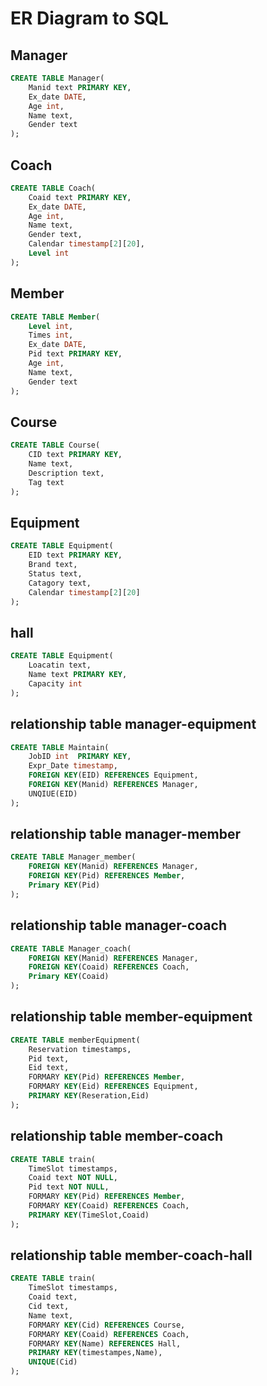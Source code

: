 # ER Diagram to SQL

## Manager

```sql
CREATE TABLE Manager(
    Manid text PRIMARY KEY,
    Ex_date DATE,
    Age int,
    Name text,
    Gender text
);
```

## Coach
```sql
CREATE TABLE Coach(
    Coaid text PRIMARY KEY,
    Ex_date DATE,
    Age int,
    Name text,
    Gender text,
    Calendar timestamp[2][20],
    Level int
);
```
## Member
```sql
CREATE TABLE Member(
    Level int,
    Times int,
    Ex_date DATE,
    Pid text PRIMARY KEY,
    Age int,
    Name text,
    Gender text
);
```
## Course
```sql
CREATE TABLE Course(
    CID text PRIMARY KEY,
    Name text,
    Description text,
    Tag text
);
```
## Equipment
```sql
CREATE TABLE Equipment(
    EID text PRIMARY KEY,
    Brand text,
    Status text,
    Catagory text,
    Calendar timestamp[2][20]
);
```
## hall
```sql
CREATE TABLE Equipment(
    Loacatin text,
    Name text PRIMARY KEY,
    Capacity int
);
```
## relationship table manager-equipment
```sql
CREATE TABLE Maintain(
    JobID int  PRIMARY KEY,
    Expr_Date timestamp,
    FOREIGN KEY(EID) REFERENCES Equipment,
    FOREIGN KEY(Manid) REFERENCES Manager,
    UNQIUE(EID)
);
```
## relationship table manager-member
```sql
CREATE TABLE Manager_member(
    FOREIGN KEY(Manid) REFERENCES Manager,
    FOREIGN KEY(Pid) REFERENCES Member,
    Primary KEY(Pid)
);
```
## relationship table manager-coach
```sql
CREATE TABLE Manager_coach(
    FOREIGN KEY(Manid) REFERENCES Manager,
    FOREIGN KEY(Coaid) REFERENCES Coach,
    Primary KEY(Coaid)
);
```
## relationship table member-equipment
```sql
CREATE TABLE memberEquipment(
    Reservation timestamps,
    Pid text,
    Eid text,
    FORMARY KEY(Pid) REFERENCES Member,
    FORMARY KEY(Eid) REFERENCES Equipment,
    PRIMARY KEY(Reseration,Eid)
);
```
## relationship table member-coach
```sql
CREATE TABLE train(
    TimeSlot timestamps,
    Coaid text NOT NULL,
    Pid text NOT NULL,
    FORMARY KEY(Pid) REFERENCES Member,
    FORMARY KEY(Coaid) REFERENCES Coach,
    PRIMARY KEY(TimeSlot,Coaid)
);
```
## relationship table member-coach-hall
```sql
CREATE TABLE train(
    TimeSlot timestamps,
    Coaid text,
    Cid text,
    Name text,
    FORMARY KEY(Cid) REFERENCES Course,
    FORMARY KEY(Coaid) REFERENCES Coach,
    FORMARY KEY(Name) REFERENCES Hall,
    PRIMARY KEY(timestampes,Name),
    UNIQUE(Cid)
);
```
